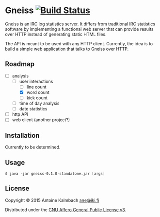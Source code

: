 # Gneiss [![Build Status](https://travis-ci.org/ane/gneiss.svg?branch=master)](https://travis-ci.org/ane/gneiss)

Gneiss is an IRC log statistics server. It differs from traditional
IRC statistics software by implementing a functional web server that can
provide results over HTTP instead of generating static HTML files.

The API is meant to be used with any HTTP client. Currently, the idea is to
build a simple web application that talks to Gneiss over HTTP.

## Roadmap

- [ ] analysis
  - [ ] user interactions
	- [ ] line count
	- [x] word count
	- [ ] kick count 
  - [ ] time of day analysis
  - [ ] date statistics
- [ ] http API
- [ ] web client (another project?)

## Installation

Currently to be determined. 

## Usage


    $ java -jar gneiss-0.1.0-standalone.jar [args]

## License

Copyright © 2015 Antoine Kalmbach <ane@iki.fi>

Distributed under the [GNU Affero General Public License v3](http://www.gnu.org/licenses/agpl-3.0.html).

